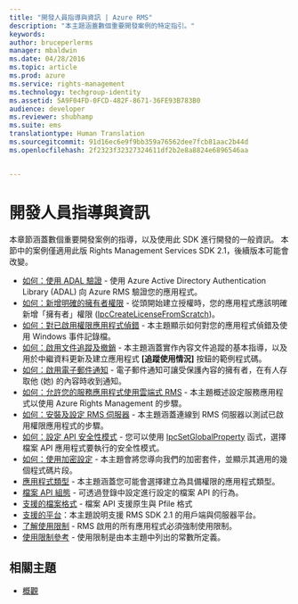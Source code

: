 ```yaml
---
title: "開發人員指導與資訊 | Azure RMS"
description: "本主題涵蓋數個重要開發案例的特定指引。"
keywords: 
author: bruceperlerms
manager: mbaldwin
ms.date: 04/28/2016
ms.topic: article
ms.prod: azure
ms.service: rights-management
ms.technology: techgroup-identity
ms.assetid: 5A9F04FD-0FCD-482F-8671-36FE93B783B0
audience: developer
ms.reviewer: shubhamp
ms.suite: ems
translationtype: Human Translation
ms.sourcegitcommit: 91d16ec6e9f9bb359a76562dee7fcb81aac2b44d
ms.openlocfilehash: 2f2323f32327324611df2b2e8a8824e6896546aa


---
```


# 開發人員指導與資訊

本章節涵蓋數個重要開發案例的指導，以及使用此 SDK 進行開發的一般資訊。 本節中的案例僅適用此版 Rights Management Services SDK 2.1，後續版本可能會改變。
- [如何：使用 ADAL 驗證](how-to-use-adal-authentication.md) - 使用 Azure Active Directory Authentication Library (ADAL) 向 Azure RMS 驗證您的應用程式。
- [如何：新增明確的擁有者權限](add-explicit-owner-rights.md) - 從頭開始建立授權時，您的應用程式應該明確新增「擁有者」權限 ([IpcCreateLicenseFromScratch](/rights-management/sdk/2.1/api/win/functions#msipc_ipccreatelicensefromscratch))。
- [如何：對已啟用權限應用程式偵錯](debugging-applications-that-use-ad-rms.md) - 本主題顯示如何對您的應用程式偵錯及使用 Windows 事件記錄檔。
- [如何：啟用文件追蹤及撤銷](tracking-content.md) - 本主題涵蓋實作內容文件追蹤的基本指導，以及用於中繼資料更新及建立應用程式 **[追蹤使用情況]** 按鈕的範例程式碼。
- [如何：啟用電子郵件通知](how-to-enable-email-notification.md) - 電子郵件通知可讓受保護內容的擁有者，在有人存取他 (她) 的內容時收到通知。
- [如何：允許您的服務應用程式使用雲端式 RMS](how-to-use-file-api-with-aadrm-cloud.md) - 本主題概述設定服務應用程式以使用 Azure Rights Management 的步驟。
- [如何：安裝及設定 RMS 伺服器](how-to-install-and-configure-an-rms-server.md) - 本主題涵蓋連線到 RMS 伺服器以測試已啟用權限應用程式的步驟。
- [如何：設定 API 安全性模式](setting-the-api-security-mode-api-mode.md) - 您可以使用 [IpcSetGlobalProperty](/rights-management/sdk/2.1/api/win/functions#msipc_ipcsetglobalproperty) 函式，選擇檔案 API 應用程式要執行的安全性模式。
- [如何：使用加密設定](working-with-encryption.md) - 本主題會將您導向我們的加密套件，並顯示其適用的幾個程式碼片段。
- [應用程式類型](application-types.md) - 本主題涵蓋您可能會選擇建立為具備權限的應用程式類型。
- [檔案 API 組態](file-api-configuration.md) - 可透過登錄中設定進行設定的檔案 API 的行為。
- [支援的檔案格式](supported-file-formats.md) - 檔案 API 支援原生與 Pfile 格式
- [支援的平台](supported-platforms.md)：本主題說明支援 RMS SDK 2.1 的用戶端與伺服器平台。
- [了解使用限制](understanding-usage-restrictions.md) - RMS 啟用的所有應用程式必須強制使用限制。
- [使用限制參考](usage-restriction-reference.md) - 使用限制是由本主題中列出的常數所定義。

 
## 相關主題 ##
* [概觀](ad-rms-overview.md)
 

 



<!--HONumber=Jun16_HO4-->


